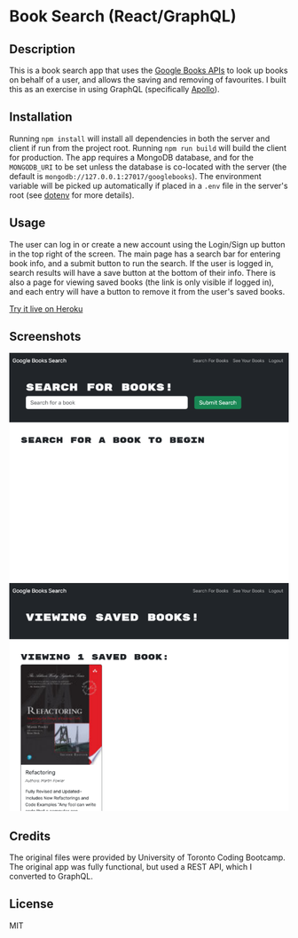 # Book Search (React/GraphQL)

## Description
This is a book search app that uses the [Google Books APIs](https://developers.google.com/books) to look up books on behalf of a user, and allows the saving and removing of favourites.  I built this as an exercise in using GraphQL (specifically [Apollo](https://www.apollographql.com/)).

## Installation
Running `npm install` will install all dependencies in both the server and client if run from the project root.  Running `npm run build` will build the client for production.  The app requires a MongoDB database, and for the `MONGODB_URI` to be set unless the database is co-located with the server (the default is `mongodb://127.0.0.1:27017/googlebooks`).  The environment variable will be picked up automatically if placed in a `.env` file in the server's root (see [dotenv](https://www.npmjs.com/package/dotenv) for more details).

## Usage
The user can log in or create a new account using the Login/Sign up button in the top right of the screen.  The main page has a search bar for entering book info, and a submit button to run the search.  If the user is logged in, search results will have a save button at the bottom of their info.  There is also a page for viewing saved books (the link is only visible if logged in), and each entry will have a button to remove it from the user's saved books.

[Try it live on Heroku](https://s2robertson-book-search-gql-e78910b9cd48.herokuapp.com/)

## Screenshots
![A screenshot of the home page](./client/public/Book-Search-Home-Screenshot.png)
![A screenshot of the saved books page](./client/public/Book-Search-Saved-Screenshot.png)

## Credits
The original files were provided by University of Toronto Coding Bootcamp.  The original app was fully functional, but used a REST API, which I converted to GraphQL.

## License
MIT